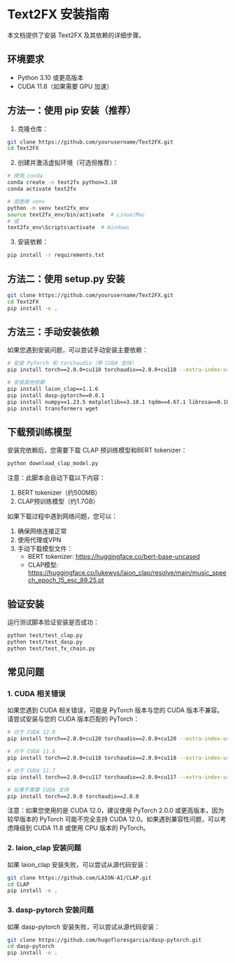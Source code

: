 # Text2FX 安装指南

本文档提供了安装 Text2FX 及其依赖的详细步骤。

## 环境要求

- Python 3.10 或更高版本
- CUDA 11.8（如果需要 GPU 加速）

## 方法一：使用 pip 安装（推荐）

1. 克隆仓库：

```bash
git clone https://github.com/yourusername/Text2FX.git
cd Text2FX
```

2. 创建并激活虚拟环境（可选但推荐）：

```bash
# 使用 conda
conda create -n text2fx python=3.10
conda activate text2fx

# 或使用 venv
python -m venv text2fx_env
source text2fx_env/bin/activate  # Linux/Mac
# 或
text2fx_env\Scripts\activate  # Windows
```

3. 安装依赖：

```bash
pip install -r requirements.txt
```

## 方法二：使用 setup.py 安装

```bash
git clone https://github.com/yourusername/Text2FX.git
cd Text2FX
pip install -e .
```

## 方法三：手动安装依赖

如果您遇到安装问题，可以尝试手动安装主要依赖：

```bash
# 安装 PyTorch 和 torchaudio（带 CUDA 支持）
pip install torch==2.0.0+cu118 torchaudio==2.0.0+cu118 --extra-index-url https://download.pytorch.org/whl/cu118

# 安装其他依赖
pip install laion_clap==1.1.6
pip install dasp-pytorch==0.0.1
pip install numpy==1.23.5 matplotlib==3.10.1 tqdm==4.67.1 librosa==0.10.2.post1
pip install transformers wget
```

## 下载预训练模型

安装完依赖后，您需要下载 CLAP 预训练模型和BERT tokenizer：

```bash
python download_clap_model.py
```

注意：此脚本会自动下载以下内容：
1. BERT tokenizer（约500MB）
2. CLAP预训练模型（约1.7GB）

如果下载过程中遇到网络问题，您可以：
1. 确保网络连接正常
2. 使用代理或VPN
3. 手动下载模型文件：
   - BERT tokenizer: https://huggingface.co/bert-base-uncased
   - CLAP模型: https://huggingface.co/lukewys/laion_clap/resolve/main/music_speech_epoch_15_esc_89.25.pt

## 验证安装

运行测试脚本验证安装是否成功：

```bash
python test/test_clap.py
python test/test_dasp.py
python test/test_fx_chain.py
```

## 常见问题

### 1. CUDA 相关错误

如果您遇到 CUDA 相关错误，可能是 PyTorch 版本与您的 CUDA 版本不兼容。请尝试安装与您的 CUDA 版本匹配的 PyTorch：

```bash
# 对于 CUDA 12.0
pip install torch==2.0.0+cu120 torchaudio==2.0.0+cu120 --extra-index-url https://download.pytorch.org/whl/cu120

# 对于 CUDA 11.8
pip install torch==2.0.0+cu118 torchaudio==2.0.0+cu118 --extra-index-url https://download.pytorch.org/whl/cu118

# 对于 CUDA 11.7
pip install torch==2.0.0+cu117 torchaudio==2.0.0+cu117 --extra-index-url https://download.pytorch.org/whl/cu117

# 如果不需要 CUDA 支持
pip install torch==2.0.0 torchaudio==2.0.0
```

注意：如果您使用的是 CUDA 12.0，建议使用 PyTorch 2.0.0 或更高版本，因为较早版本的 PyTorch 可能不完全支持 CUDA 12.0。如果遇到兼容性问题，可以考虑降级到 CUDA 11.8 或使用 CPU 版本的 PyTorch。

### 2. laion_clap 安装问题

如果 laion_clap 安装失败，可以尝试从源代码安装：

```bash
git clone https://github.com/LAION-AI/CLAP.git
cd CLAP
pip install -e .
```

### 3. dasp-pytorch 安装问题

如果 dasp-pytorch 安装失败，可以尝试从源代码安装：

```bash
git clone https://github.com/hugofloresgarcia/dasp-pytorch.git
cd dasp-pytorch
pip install -e .
``` 